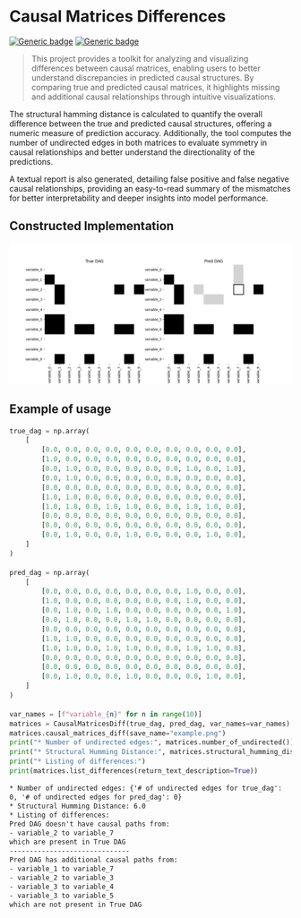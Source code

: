 # Causal Matrices Differences #
[![Generic badge](https://img.shields.io/badge/languge-english-blue.svg)](https://shields.io/)
[![Generic badge](https://img.shields.io/badge/causal%20ai-8A2BE2)](https://www.shields.io/)

> This project provides a toolkit for analyzing and visualizing differences between causal matrices, enabling users to better understand discrepancies in predicted causal structures. By comparing true and predicted causal matrices, it highlights missing and additional causal relationships through intuitive visualizations.

The structural hamming distance is calculated to quantify the overall difference between the true and predicted causal structures, offering a numeric measure of prediction accuracy. Additionally, the tool computes the number of undirected edges in both matrices to evaluate symmetry in causal relationships and better understand the directionality of the predictions.

A textual report is also generated, detailing false positive and false negative causal relationships, providing an easy-to-read summary of the mismatches for better interpretability and deeper insights into model performance.

## **Constructed Implementation** ## 
<p align="center">
  <img src="https://github.com/MariuszAndziak/CausalMatricesDiff/blob/main/example.png" alt="Show differences in DAG structures">
</p>

## **Example of usage** ##
```python
true_dag = np.array(
    [
        [0.0, 0.0, 0.0, 0.0, 0.0, 0.0, 0.0, 0.0, 0.0, 0.0],
        [1.0, 0.0, 0.0, 0.0, 0.0, 0.0, 0.0, 0.0, 0.0, 0.0],
        [0.0, 1.0, 0.0, 0.0, 0.0, 0.0, 0.0, 1.0, 0.0, 1.0],
        [0.0, 1.0, 0.0, 0.0, 0.0, 0.0, 0.0, 0.0, 0.0, 0.0],
        [0.0, 0.0, 0.0, 0.0, 0.0, 0.0, 0.0, 0.0, 0.0, 0.0],
        [1.0, 1.0, 0.0, 0.0, 0.0, 0.0, 0.0, 0.0, 0.0, 0.0],
        [1.0, 1.0, 0.0, 1.0, 1.0, 0.0, 0.0, 1.0, 1.0, 0.0],
        [0.0, 0.0, 0.0, 0.0, 0.0, 0.0, 0.0, 0.0, 0.0, 0.0],
        [0.0, 0.0, 0.0, 0.0, 0.0, 0.0, 0.0, 0.0, 0.0, 0.0],
        [0.0, 1.0, 0.0, 0.0, 1.0, 0.0, 0.0, 0.0, 1.0, 0.0],
    ]
)

pred_dag = np.array(
    [
        [0.0, 0.0, 0.0, 0.0, 0.0, 0.0, 0.0, 1.0, 0.0, 0.0],
        [1.0, 0.0, 0.0, 0.0, 0.0, 0.0, 0.0, 1.0, 0.0, 0.0],
        [0.0, 1.0, 0.0, 1.0, 0.0, 0.0, 0.0, 0.0, 0.0, 1.0],
        [0.0, 1.0, 0.0, 0.0, 1.0, 1.0, 0.0, 0.0, 0.0, 0.0],
        [0.0, 0.0, 0.0, 0.0, 0.0, 0.0, 0.0, 0.0, 0.0, 0.0],
        [1.0, 1.0, 0.0, 0.0, 0.0, 0.0, 0.0, 0.0, 0.0, 0.0],
        [1.0, 1.0, 0.0, 1.0, 1.0, 0.0, 0.0, 1.0, 1.0, 0.0],
        [0.0, 0.0, 0.0, 0.0, 0.0, 0.0, 0.0, 0.0, 0.0, 0.0],
        [0.0, 0.0, 0.0, 0.0, 0.0, 0.0, 0.0, 0.0, 0.0, 0.0],
        [0.0, 1.0, 0.0, 0.0, 1.0, 0.0, 0.0, 0.0, 1.0, 0.0],
    ]
)

var_names = [f"variable_{n}" for n in range(10)]
matrices = CausalMatricesDiff(true_dag, pred_dag, var_names=var_names)
matrices.causal_matrices_diff(save_name="example.png")
print("* Number of undirected edges:", matrices.number_of_undirected())
print("* Structural Humming Distance:", matrices.structural_humming_distance())
print("* Listing of differences:")
print(matrices.list_differences(return_text_description=True))
```

```
* Number of undirected edges: {'# of undirected edges for true_dag': 0, '# of undirected edges for pred_dag': 0}
* Structural Humming Distance: 6.0
* Listing of differences:
Pred DAG doesn't have causal paths from:
- variable_2 to variable_7
which are present in True DAG
------------------------------
Pred DAG has additional causal paths from:
- variable_1 to variable_7
- variable_2 to variable_3
- variable_3 to variable_4
- variable_3 to variable_5
which are not present in True DAG
```